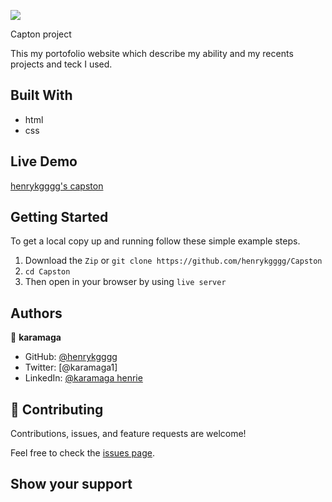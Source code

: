 ![](https://img.shields.io/badge/Microverse-blueviolet)

Capton project

This my portofolio website which describe my ability and my recents projects and teck I used.

## Built With

- html
- css

## Live Demo

[henrykgggg's capston](https://henrykgggg.github.io/)

## Getting Started

To get a local copy up and running follow these simple example steps.

1. Download the `Zip` or `git clone https://github.com/henrykgggg/Capston `
2. `cd Capston`
3. Then open in your browser by using `live server`

## Authors

👤 **karamaga**

- GitHub: [@henrykgggg ](https://github.com/henrykgggg)
- Twitter: [@karamaga1]
- LinkedIn: [@karamaga henrie](https://www.linkedin.com/in/karamaga-henrie-35a539232/)

## 🤝 Contributing

Contributions, issues, and feature requests are welcome!

Feel free to check the [issues page](../../issues/).

## Show your support